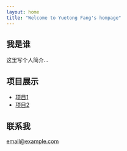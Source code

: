 ```yaml
---
layout: home
title: "Welcome to Yuetong Fang's hompage"
---
```


## 我是谁
这里写个人简介...

## 项目展示
- [项目1](链接)
- [项目2](链接)

## 联系我
email@example.com